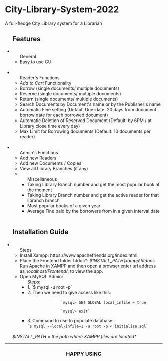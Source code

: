 <h1 text-align="center">City-Library-System-2022</h1>
<p>A full-fledge City Library system for a Librarian</p>

<ul><h2>Features</h2>
  <li><ul>General
        <li>Easy to use GUI</li>
      </ul>
      <br/>
  </li>
  <li>
    <ul>Reader's Functions
      <li><em>Add to Cart</em> Functionality</li>
      <li>Borrow (single documents/ multiple documents)</li>
      <li>Reserve (single documents/ multiple documents)</li>
      <li>Return (single documents/ multiple documents)</li>
      <li>Search Documents by Document's name or by the Publisher's name </li>
      <li>Automatic Fine setting (Default Due-date: 20 days from document borrow date for each borrowed document)</li>
      <li>Automatic Deletion of Reserved Document (Default: by 6PM / at Library close time every day)</li>
      <li>Max Limit for Borrowing documents (Default: 10 documents per reader)</li>
    </ul>
    <br/>
  </li>
  
  <li>
    <ul>Admin's Functions
      <li>Add new Readers</li>
      <li>Add new Documents / Copies</li>
      <li>View all Library Branches (if any)</li>
      <li>
        <ul>Miscellaneous
          <li> Taking Library Branch number and get the most popular book at the moment</li>
          <li> Taking Library Branch number and get the active reader for that libranch branch</li>
          <li> Most popular books of a given year</li>
          <li> Average Fine paid by the borrowers from in a given interval date</li>
        </ul>
      </li>
    </ul>
    <br/>
  </li>
</ul>

<ul><h2>Installation Guide</h2>
  <li>
    <ul list-style-type: lower-alpha>Steps
      <li>Install Xampp: https://www.apachefriends.org/index.html</li>
      <li>
        Place the Frontend folder htdoc*: <em>$INSTALL_PATH\xampp\htdocs</em><br/>
        Run Apache in XAMPP and then open a browser enter url address as, <em>localhost/Frontend/</em>, to view the app.
      </li>
      <li>Open MySQL Admin: <br>
        <ul>Steps:
          <li>1. `$ mysql -u root -p`</li>
          <li>2. Then we need to give access like this:<br/>
             <code>
               `mysql> SET GLOBAL local_infile = true;`<br/>
               `mysql> exit`
            </code>
          </li>
          <li>3. Command to use to populate database:<br/>
             <code>`$ mysql --local-infile=1 -u root -p < initialize.sql`</code>
          </li>
        </ul>
      </li>
    </ul> <br/>
    <em>$INSTALL_PATH = the path where XAMPP files are located*</em>
  </li>
</ul>
<hr/>
<h3 align="center">HAPPY USING</h3>
